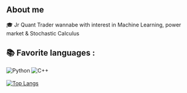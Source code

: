 ## About me

🎓 Jr Quant Trader wannabe with interest in Machine Learning, power market & Stochastic Calculus        
## 📚 Favorite languages :
![Python](https://img.shields.io/badge/-Python-E15622?style=for-the-badge&logo=Python&logoColor=white)
![C++](https://img.shields.io/badge/-C++-2C41CB?style=for-the-badge&logo=C%2B%2B&logoColor=white)
<br><br>
[![Top Langs](https://github-readme-stats.vercel.app/api/top-langs/?username=ItoWindsor&langs_count=4&hide=jupyter%20notebook,cmake,shell)](https://github.com/anuraghazra/github-readme-stats)
<br><br>    

 
